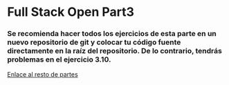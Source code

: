 # Full Stack Open Part3

### Se recomienda hacer todos los ejercicios de esta parte en un nuevo repositorio de git y colocar tu código fuente directamente en la raíz del repositorio. De lo contrario, tendrás problemas en el ejercicio 3.10.

[Enlace al resto de partes](https://github.com/mati-fernandez/FullStackOpen.git)
